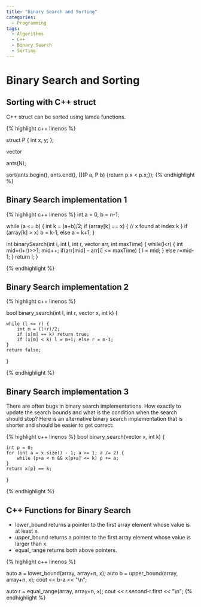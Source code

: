 ```yaml
---
title: "Binary Search and Sorting"
categories:
  - Programming
tags:
  - Algorithms
  - C++
  - Binary Search
  - Sorting
---
```


# Binary Search and Sorting

## Sorting with C++ struct

C++ struct can be sorted using lamda functions.

{% highlight c++ linenos %}

struct P {
  int x, y;
};

vector<P> ants(N);

sort(ants.begin(), ants.end(), [](P a, P b) {return p.x < p.x;});
{% endhighlight %}


## Binary Search implementation 1

{% highlight c++ linenos %}
int a = 0, b = n-1;

while (a <= b) {
  int k = (a+b)/2;
  if (array[k] == x) {
  // x found at index k
  }
  if (array[k] > x) b = k-1;
  else a = k+1;
}

int binarySearch(int i, int l, int r, vector<int> arr, int maxTime) {
    while(l<r)
    {
        int mid=(l+r)>>1;
        mid++;
        if(arr[mid] - arr[i] <= maxTime) {
            l = mid;
        }
        else r=mid-1;
    }
    return l;
}

{% endhighlight %}

## Binary Search implementation 2

{% highlight c++ linenos %}

bool binary_search(int l, int r, vector<int> x, int k) {

    while (l <= r) {
        int m = (l+r)/2;
        if (x[m] == k) return true;
        if (x[m] < k) l = m+1; else r = m-1;
    }
    return false;
}

{% endhighlight %}

## Binary Search implementation 3

There are often bugs in binary search implementations. How exactly to update the search bounds and what is the condition when the search should stop?
Here is an alternative binary search implementation that is shorter and should be easier to get correct:

{% highlight c++ linenos %}
bool binary_search(vector<int> x, int k) {

    int p = 0;
    for (int a = x.size() - 1; a >= 1; a /= 2) {
        while (p+a < n && x[p+a] <= k) p += a;
    }
    return x[p] == k;
}

{% endhighlight %}

## C++ Functions for Binary Search

* lower_bound returns a pointer to the first array element whose value is at
least x.
*  upper_bound returns a pointer to the first array element whose value is
larger than x.
*  equal_range returns both above pointers.

{% highlight c++ linenos %}

auto a = lower_bound(array, array+n, x);
auto b = upper_bound(array, array+n, x);
cout << b-a << "\n";

auto r = equal_range(array, array+n, x);
cout << r.second-r.first << "\n";
{% endhighlight %}
